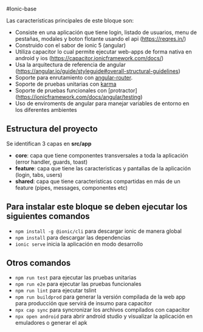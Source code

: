 #Ionic-base

Las características  principales de este bloque son: 
- Consiste en una aplicación que tiene login, listado de usuarios, menu de pestañas, modales y boton flotante usando el api (https://reqres.in/) 
- Construido con el sabor de ionic 5 (angular)
- Utiliza capacitor lo cual permite ejecutar web-apps de forma nativa en android y ios (https://capacitor.ionicframework.com/docs/)
- Usa la arquitectura de referencia de angular (https://angular.io/guide/styleguide#overall-structural-guidelines)
- Soporte para enrutamiento con [angular-router](https://ionicframework.com/blog/navigating-the-change-with-ionic-4-and-angular-router/). 
- Soporte de pruebas unitarias con [karma](https://ionicframework.com/docs/angular/testing)
- Soporte de pruebas funcionales con [protractor] (https://ionicframework.com/docs/angular/testing)
- Uso de enviroments de angular para manejar variables de entorno en los diferentes ambientes


## Estructura del proyecto

Se identifican 3 capas en **src/app** 

- **core**: capa que tiene componentes transversales a toda la aplicación (error handler, guards, toast)
- **feature**: capa que tiene las caracteristicas y pantallas de la aplicación (login, tabs, users)
- **shared**: capa que tiene caracteristicas compartidas en más de un feature (pipes, messages, componentes etc)

## Para instalar este bloque se deben ejecutar los siguientes comandos

- `npm install -g @ionic/cli` para descargar ionic de manera global
- `npm install` para descargar las dependencias
- `ionic serve` inicia la aplicación en modo desarrollo

## Otros comandos

- `npm run test` para ejecutar las pruebas unitarias
- `npm run e2e` para ejecutar las pruebas funcionales
- `npm run lint` para ejecutar tslint
- `npm run buildprod` para generar la versión compilada de la web app para producción que servirá de insumo para capacitor
- `npx cap sync` para syncronizar los archivos compilados con capacitor
- `npx open android` para abrir android studio y visualizar la aplicación en emuladores o generar el apk
